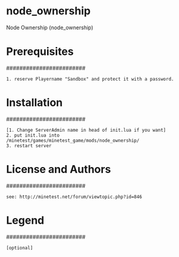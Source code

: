 node_ownership
==============

Node Ownership (node_ownership)




# Prerequisites
########################

	1. reserve Playername "Sandbox" and protect it with a password.



# Installation
########################

	[1. Change ServerAdmin name in head of init.lua if you want]
	2. put init.lua into /minetest/games/minetest_game/mods/node_ownership/
	3. restart server



# License and Authors
########################

	see: http://minetest.net/forum/viewtopic.php?id=846


# Legend
########################

	[optional]
